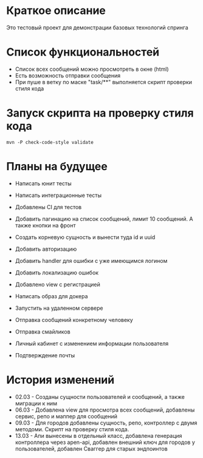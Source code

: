 # Краткое описание

Это тестовый проект для демонстрации базовых технологий спринга

# Список функциональностей

- Список всех сообщений можно просмотреть в окне (html)
- Есть возможность отправки сообщения
- При пуше в ветку по маске "task/**" выполняется скрипт проверки стиля кода

# Запуск скрипта на проверку стиля кода

```
mvn -P check-code-style validate
```

# Планы на будущее

- Написать юнит тесты
- Написать интеграционные тесты
- Добавлены CI для тестов
- Добавить пагинацию на список сообщений, лимит 10 сообщений. А также кнопки на фронт
- Создать корневую сущность и вынести туда id и uuid

- Добавить авторизацию
- Добавить handler для ошибки с уже имеющимся логином
- Добавить локализацию ошибок
- Добавлено view с регистрацией
- Написать образ для докера
- Запустить на удаленном сервере
- Отправка сообщений конкретному человеку
- Отправка смайликов
- Личный кабинет с изменением информации пользователя
- Подтверждение почты

# История изменений

- 02.03 - Созданы сущности пользователей и сообщений, а также миграции к ним
- 06.03 - Добавлена view для просмотра всех сообщений, добавлены сервис, репо и маппер для 
сообщений
- 09.03 - Для городов добавлены сущность, репо, контроллер с двумя методоми. Скрипт на проверку
стиля кода.
- 13.03 - Апи вынесены в отдельный класс, добавлена генерация контроллера через apen-api, добавлен 
внешний ключ для городов у пользователей, добавлен Сваггер для старых эндпоинтов
